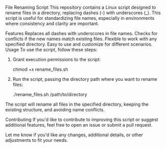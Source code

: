 File Renaming Script
This repository contains a Linux script designed to rename files in a directory, replacing dashes (-) with underscores (_). This script is useful for standardizing file names, especially in environments where consistency and clarity are important.

Features
Replaces all dashes with underscores in file names.
Checks for conflicts if the new names match existing files.
Flexible to work with any specified directory.
Easy to use and customize for different scenarios.
Usage
To use the script, follow these steps:

1. Grant execution permissions to the script:

    chmod +x rename_files.sh

2. Run the script, passing the directory path where you want to rename files:

    ./rename_files.sh /path/to/directory

The script will rename all files in the specified directory, keeping the existing structure, and avoiding name conflicts.

Contributing
If you'd like to contribute to improving this script or suggest additional features, feel free to open an issue or submit a pull request.

Let me know if you'd like any changes, additional details, or other adjustments to fit your needs.

